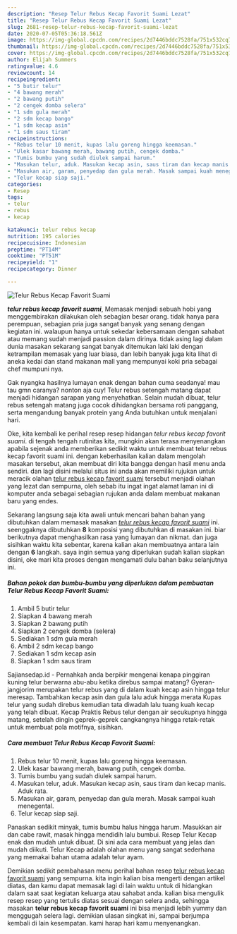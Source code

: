 ```yaml
---
description: "Resep Telur Rebus Kecap Favorit Suami Lezat"
title: "Resep Telur Rebus Kecap Favorit Suami Lezat"
slug: 2681-resep-telur-rebus-kecap-favorit-suami-lezat
date: 2020-07-05T05:36:18.561Z
image: https://img-global.cpcdn.com/recipes/2d7446bddc7528fa/751x532cq70/telur-rebus-kecap-favorit-suami-foto-resep-utama.jpg
thumbnail: https://img-global.cpcdn.com/recipes/2d7446bddc7528fa/751x532cq70/telur-rebus-kecap-favorit-suami-foto-resep-utama.jpg
cover: https://img-global.cpcdn.com/recipes/2d7446bddc7528fa/751x532cq70/telur-rebus-kecap-favorit-suami-foto-resep-utama.jpg
author: Elijah Summers
ratingvalue: 4.6
reviewcount: 14
recipeingredient:
- "5 butir telur"
- "4 bawang merah"
- "2 bawang putih"
- "2 cengek domba selera"
- "1 sdm gula merah"
- "2 sdm kecap bango"
- "1 sdm kecap asin"
- "1 sdm saus tiram"
recipeinstructions:
- "Rebus telur 10 menit, kupas lalu goreng hingga keemasan."
- "Ulek kasar bawang merah, bawang putih, cengek domba."
- "Tumis bumbu yang sudah diulek sampai harum."
- "Masukan telur, aduk. Masukan kecap asin, saus tiram dan kecap manis. Aduk rata."
- "Masukan air, garam, penyedap dan gula merah. Masak sampai kuah menegental."
- "Telur kecap siap saji."
categories:
- Resep
tags:
- telur
- rebus
- kecap

katakunci: telur rebus kecap 
nutrition: 195 calories
recipecuisine: Indonesian
preptime: "PT14M"
cooktime: "PT51M"
recipeyield: "1"
recipecategory: Dinner

---
```



![Telur Rebus Kecap Favorit Suami](https://img-global.cpcdn.com/recipes/2d7446bddc7528fa/751x532cq70/telur-rebus-kecap-favorit-suami-foto-resep-utama.jpg)

<b><i>telur rebus kecap favorit suami</i></b>, Memasak menjadi sebuah hobi yang menggembirakan dilakukan oleh sebagian besar orang. tidak hanya para perempuan, sebagian pria juga sangat banyak yang senang dengan kegiatan ini. walaupun hanya untuk sekedar kebersamaan dengan sahabat atau memang sudah menjadi passion dalam dirinya. tidak asing lagi dalam dunia masakan sekarang sangat banyak ditemukan laki laki dengan ketrampilan memasak yang luar biasa, dan lebih banyak juga kita lihat di aneka kedai dan stand makanan mall yang mempunyai koki pria sebagai chef mumpuni nya.

Gak nyangka hasilnya lumayan enak dengan bahan cuma seadanya! mau tau gmn caranya? nonton aja cuy! Telur rebus setengah matang dapat menjadi hidangan sarapan yang menyehatkan. Selain mudah dibuat, telur rebus setengah matang juga cocok dihidangkan bersama roti panggang, serta mengandung banyak protein yang Anda butuhkan untuk menjalani hari.

Oke, kita kembali ke perihal resep resep hidangan <i>telur rebus kecap favorit suami</i>. di tengah tengah rutinitas kita, mungkin akan terasa menyenangkan apabila sejenak anda memberikan sedikit waktu untuk membuat telur rebus kecap favorit suami ini. dengan keberhasilan kalian dalam mengolah masakan tersebut, akan membuat diri kita bangga dengan hasil menu anda sendiri. dan lagi disini melalui situs ini anda akan memiliki rujukan untuk meracik olahan <u>telur rebus kecap favorit suami</u> tersebut menjadi olahan yang lezat dan sempurna, oleh sebab itu ingat ingat alamat laman ini di komputer anda sebagai sebagian rujukan anda dalam membuat makanan baru yang endes.


Sekarang langsung saja kita awali untuk mencari bahan bahan yang dibutuhkan dalam memasak masakan <u><i>telur rebus kecap favorit suami</i></u> ini. seenggaknya dibutuhkan <b>8</b> komposisi yang dibutuhkan di masakan ini. biar berikutnya dapat menghasilkan rasa yang lumayan dan nikmat. dan juga sisihkan waktu kita sebentar, karena kalian akan membuatnya antara lain dengan <b>6</b> langkah. saya ingin semua yang diperlukan sudah kalian siapkan disini, oke mari kita proses dengan mengamati dulu bahan baku selanjutnya ini.

<!--inarticleads1-->

##### Bahan pokok dan bumbu-bumbu yang diperlukan dalam pembuatan Telur Rebus Kecap Favorit Suami:

1. Ambil 5 butir telur
1. Siapkan 4 bawang merah
1. Siapkan 2 bawang putih
1. Siapkan 2 cengek domba (selera)
1. Sediakan 1 sdm gula merah
1. Ambil 2 sdm kecap bango
1. Sediakan 1 sdm kecap asin
1. Siapkan 1 sdm saus tiram


Sajiansedap.id - Pernahkah anda berpikir mengenai kenapa pinggiran kuning telur berwarna abu-abu ketika direbus sampai matang? Gyeran-jangjorim merupakan telur rebus yang di dalam kuah kecap asin hingga telur meresap. Tambahkan kecap asin dan gula lalu aduk hingga merata Kupas telur yang sudah direbus kemudian tata diwadah lalu tuang kuah kecap yang telah dibuat. Kecap Praktis Rebus telur dengan air secukupnya hingga matang, setelah dingin geprek-geprek cangkangnya hingga retak-retak untuk membuat pola motifnya, sisihkan. 

<!--inarticleads2-->

##### Cara membuat Telur Rebus Kecap Favorit Suami:

1. Rebus telur 10 menit, kupas lalu goreng hingga keemasan.
1. Ulek kasar bawang merah, bawang putih, cengek domba.
1. Tumis bumbu yang sudah diulek sampai harum.
1. Masukan telur, aduk. Masukan kecap asin, saus tiram dan kecap manis. Aduk rata.
1. Masukan air, garam, penyedap dan gula merah. Masak sampai kuah menegental.
1. Telur kecap siap saji.


Panaskan sedikit minyak, tumis bumbu halus hingga harum. Masukkan air dan cabe rawit, masak hingga mendidih lalu bumbui. Resep Telur Kecap enak dan mudah untuk dibuat. Di sini ada cara membuat yang jelas dan mudah diikuti. Telur Kecap adalah olahan menu yang sangat sederhana yang memakai bahan utama adalah telur ayam. 

Demikian sedikit pembahasan menu perihal bahan resep <u>telur rebus kecap favorit suami</u> yang sempurna. kita ingin kalian bisa mengerti dengan artikel diatas, dan kamu dapat memasak lagi di lain waktu untuk di hidangkan dalam saat saat kegiatan keluarga atau sahabat anda. kalian bisa mengulik resep resep yang tertulis diatas sesuai dengan selera anda, sehingga masakan <b>telur rebus kecap favorit suami</b> ini bisa menjadi lebih yummy dan menggugah selera lagi. demikian ulasan singkat ini, sampai berjumpa kembali di lain kesempatan. kami harap hari kamu menyenangkan.
